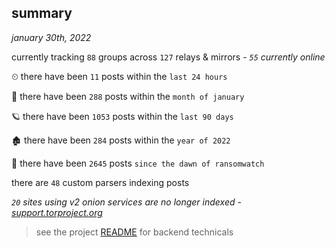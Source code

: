 
## summary
_january 30th, 2022_

currently tracking `88` groups across `127` relays & mirrors - _`55` currently online_

⏲ there have been `11` posts within the `last 24 hours`

🦈 there have been `288` posts within the `month of january`

🪐 there have been `1053` posts within the `last 90 days`

🏚 there have been `284` posts within the `year of 2022`

🦕 there have been `2645` posts `since the dawn of ransomwatch`

there are `48` custom parsers indexing posts

_`20` sites using v2 onion services are no longer indexed - [support.torproject.org](https://support.torproject.org/onionservices/v2-deprecation/)_

> see the project [README](https://github.com/thetanz/ransomwatch#ransomwatch--) for backend technicals
